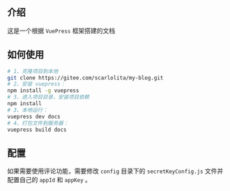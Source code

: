 ## 介绍

这是一个根据 `VuePress` 框架搭建的文档

## 如何使用

```bash
# 1、克隆项目到本地
git clone https://gitee.com/scarlolita/my-blog.git
# 2、安装 vuepress：
npm install -g vuepress
# 3、进入项目目录，安装项目依赖
npm install
# 3、本地运行：
vuepress dev docs
# 4、打包文件到服务器：
vuepress build docs
```

## 配置
如果需要使用评论功能，需要修改 `config` 目录下的 `secretKeyConfig.js` 文件并配置自己的 `appId` 和 `appKey` 。